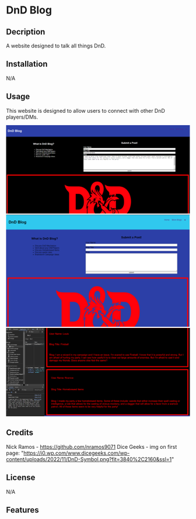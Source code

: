 # DnD Blog

## Decription

A website designed to talk all things DnD. 

## Installation

N/A

## Usage

This website is designed to allow users to connect with other DnD players/DMs. 

![Screenshot of the website](./Assets/Images/Landing%20page.png)
![Screenshot of the website](./Assets/Images/light%20mode.png)
![Screenshot of the website](./Assets/Images/Post%20with%20local%20storage.png)


## Credits

Nick Ramos - https://github.com/nramos9071
Dice Geeks - img on first page: "https://i0.wp.com/www.dicegeeks.com/wp-content/uploads/2022/11/DnD-Symbol.png?fit=3840%2C2160&ssl=1"

## License

N/A

## Features